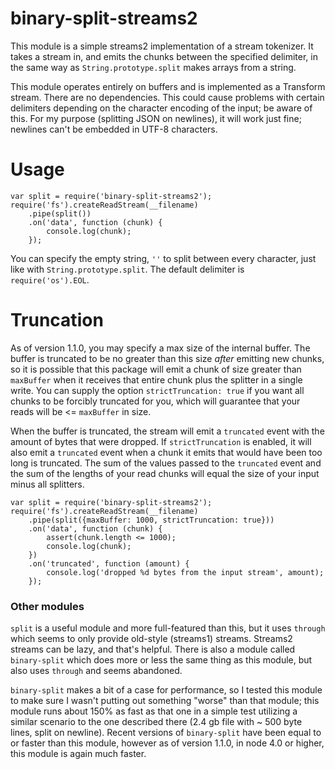 # binary-split-streams2

This module is a simple streams2 implementation of a stream tokenizer. It takes a stream in, and emits the chunks between the specified delimiter, in the same way as `String.prototype.split` makes arrays from a string.

This module operates entirely on buffers and is implemented as a Transform stream. There are no dependencies. This could cause problems with certain delimiters depending on the character encoding of the input; be aware of this. For my purpose (splitting JSON on newlines), it will work just fine; newlines can't be embedded in UTF-8 characters.

# Usage

    var split = require('binary-split-streams2');
    require('fs').createReadStream(__filename)
        .pipe(split())
        .on('data', function (chunk) {
            console.log(chunk);
        });

You can specify the empty string, `''` to split between every character, just like with `String.prototype.split`. The default delimiter is `require('os').EOL`.

# Truncation

As of version 1.1.0, you may specify a max size of the internal buffer. The buffer is truncated to be no greater than this size *after* emitting new chunks, so it is possible that this package will emit a chunk of size greater than `maxBuffer` when it receives that entire chunk plus the splitter in a single write. You can supply the option `strictTruncation: true` if you want all chunks to be forcibly truncated for you, which will guarantee that your reads will be <= `maxBuffer` in size.

When the buffer is truncated, the stream will emit a `truncated` event with the amount of bytes that were dropped. If `strictTruncation` is enabled, it will also emit a `truncated` event when a chunk it emits that would have been too long is truncated. The sum of the values passed to the `truncated` event and the sum of the lengths of your read chunks will equal the size of your input minus all splitters.

    var split = require('binary-split-streams2');
    require('fs').createReadStream(__filename)
        .pipe(split({maxBuffer: 1000, strictTruncation: true}))
        .on('data', function (chunk) {
            assert(chunk.length <= 1000);
            console.log(chunk);
        })
        .on('truncated', function (amount) {
            console.log('dropped %d bytes from the input stream', amount);
        });

### Other modules

`split` is a useful module and more full-featured than this, but it uses `through` which seems to only provide old-style (streams1) streams. Streams2 streams can be lazy, and that's helpful. There is also a module called `binary-split` which does more or less the same thing as this module, but also uses `through` and seems abandoned.

`binary-split` makes a bit of a case for performance, so I tested this module to make sure I wasn't putting out something "worse" than that module; this module runs about 150% as fast as that one in a simple test utilizing a similar scenario to the one described there (2.4 gb file with ~ 500 byte lines, split on newline). Recent versions of `binary-split` have been equal to or faster than this module, however as of version 1.1.0, in node 4.0 or higher, this module is again much faster.

